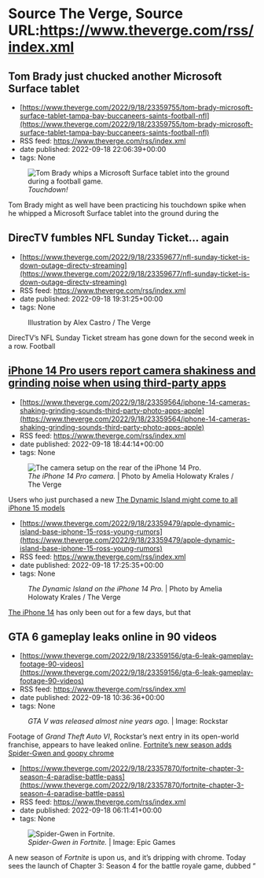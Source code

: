 # Source The Verge, Source URL:https://www.theverge.com/rss/index.xml

## Tom Brady just chucked another Microsoft Surface tablet
 - [https://www.theverge.com/2022/9/18/23359755/tom-brady-microsoft-surface-tablet-tampa-bay-buccaneers-saints-football-nfl](https://www.theverge.com/2022/9/18/23359755/tom-brady-microsoft-surface-tablet-tampa-bay-buccaneers-saints-football-nfl)
 - RSS feed: https://www.theverge.com/rss/index.xml
 - date published: 2022-09-18 22:06:39+00:00
 - tags: None

<figure>
      <img alt="Tom Brady whips a Microsoft Surface tablet into the ground during a football game." src="https://cdn.vox-cdn.com/thumbor/RLn3_phJLP8xr_F4gpgvki5_5OY=/25x0:475x300/1310x873/cdn.vox-cdn.com/uploads/chorus_image/image/71384928/tom_brady_gif_tablet.0.gif" />
        <figcaption><em>Touchdown!</em></figcaption>
    </figure>

  <p id="kTSBE7">Tom Brady might as well have been practicing his touchdown spike when he whipped a Microsoft Surface tablet into the ground during the 

## DirecTV fumbles NFL Sunday Ticket... again
 - [https://www.theverge.com/2022/9/18/23359677/nfl-sunday-ticket-is-down-outage-directv-streaming](https://www.theverge.com/2022/9/18/23359677/nfl-sunday-ticket-is-down-outage-directv-streaming)
 - RSS feed: https://www.theverge.com/rss/index.xml
 - date published: 2022-09-18 19:31:25+00:00
 - tags: None

<figure>
      <img alt="" src="https://cdn.vox-cdn.com/thumbor/EWa_99aaYpMW14FhATwewcvfHV4=/0x0:2040x1360/1310x873/cdn.vox-cdn.com/uploads/chorus_image/image/71384421/acastro_STK099_NFL_02.0.jpg" />
        <figcaption>Illustration by Alex Castro / The Verge</figcaption>
    </figure>

  <p id="CuHjSN">DirecTV’s NFL Sunday Ticket stream has gone down for the second week in a row. Football <a href="https://twitter.com/TheBrianHopkins/status/1571572728859082753?s=20&amp;t=aW0AsXVGSyvzGbmMrgMiPw">

## iPhone 14 Pro users report camera shakiness and grinding noise when using third-party apps
 - [https://www.theverge.com/2022/9/18/23359564/iphone-14-cameras-shaking-grinding-sounds-third-party-photo-apps-apple](https://www.theverge.com/2022/9/18/23359564/iphone-14-cameras-shaking-grinding-sounds-third-party-photo-apps-apple)
 - RSS feed: https://www.theverge.com/rss/index.xml
 - date published: 2022-09-18 18:44:14+00:00
 - tags: None

<figure>
      <img alt="The camera setup on the rear of the iPhone 14 Pro." src="https://cdn.vox-cdn.com/thumbor/cw_zOx3kvrGI37E7NeI7bykDqQQ=/0x0:2040x1360/1310x873/cdn.vox-cdn.com/uploads/chorus_image/image/71384256/226270_iPHONE_14_PHO_akrales_0723.0.jpg" />
        <figcaption><em>The iPhone 14 Pro camera.</em> | Photo by Amelia Holowaty Krales / The Verge</figcaption>
    </figure>

  <p id="qZQcOD">Users who just purchased a new <a href="https://www.theverge.com/23351948/apple-iphone-14-pr

## The Dynamic Island might come to all iPhone 15 models
 - [https://www.theverge.com/2022/9/18/23359479/apple-dynamic-island-base-iphone-15-ross-young-rumors](https://www.theverge.com/2022/9/18/23359479/apple-dynamic-island-base-iphone-15-ross-young-rumors)
 - RSS feed: https://www.theverge.com/rss/index.xml
 - date published: 2022-09-18 17:25:35+00:00
 - tags: None

<figure>
      <img alt="" src="https://cdn.vox-cdn.com/thumbor/s7J4iq60UxScGmL5WLwx97kI7RE=/0x0:2040x1360/1310x873/cdn.vox-cdn.com/uploads/chorus_image/image/71384040/226270_iPHONE_14_PHO_akrales_0818.0.jpg" />
        <figcaption><em>The Dynamic Island on the iPhone 14 Pro.</em> | Photo by Amelia Holowaty Krales / The Verge</figcaption>
    </figure>

  <p id="gpHYEf"><a href="https://www.theverge.com/23352282/iphone-14-review-apple">The iPhone 14</a> has only been out for a few days, but that

## GTA 6 gameplay leaks online in 90 videos
 - [https://www.theverge.com/2022/9/18/23359156/gta-6-leak-gameplay-footage-90-videos](https://www.theverge.com/2022/9/18/23359156/gta-6-leak-gameplay-footage-90-videos)
 - RSS feed: https://www.theverge.com/rss/index.xml
 - date published: 2022-09-18 10:36:36+00:00
 - tags: None

<figure>
      <img alt="" src="https://cdn.vox-cdn.com/thumbor/kMiRvjFdMmIQBZ0TLGakl4nm-BY=/0x0:3240x2160/1310x873/cdn.vox-cdn.com/uploads/chorus_image/image/71382656/24ba6644deb404944cdbe64705285bbad80154a4.0.jpg" />
        <figcaption><em>GTA V was released almost nine years ago.</em> | Image: Rockstar</figcaption>
    </figure>

  <p id="u6symi">Footage of <em>Grand Theft Auto VI</em>, Rockstar’s next entry in its open-world franchise, appears to have leaked online. <a href="https://www.pcg

## Fortnite’s new season adds Spider-Gwen and goopy chrome
 - [https://www.theverge.com/2022/9/18/23357870/fortnite-chapter-3-season-4-paradise-battle-pass](https://www.theverge.com/2022/9/18/23357870/fortnite-chapter-3-season-4-paradise-battle-pass)
 - RSS feed: https://www.theverge.com/rss/index.xml
 - date published: 2022-09-18 06:11:41+00:00
 - tags: None

<figure>
      <img alt="Spider-Gwen in Fortnite." src="https://cdn.vox-cdn.com/thumbor/Dw5mmAwq-9x-OEWpBrbkteOjT8U=/241x0:1861x1080/1310x873/cdn.vox-cdn.com/uploads/chorus_image/image/71382481/Still029.0.jpg" />
        <figcaption><em>Spider-Gwen in Fortnite.</em> | Image: Epic Games</figcaption>
    </figure>

  <p id="75z1Th">A new season of <em>Fortnite</em> is upon us, and it’s dripping with chrome. Today sees the launch of Chapter 3: Season 4 for the battle royale game, dubbed “<a href="h

